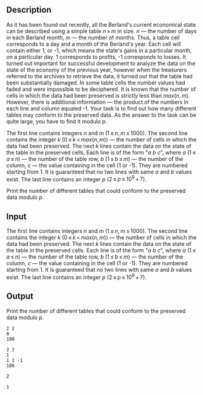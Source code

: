 ## Description

<div><p>As it has been found out recently, all the Berland's current economical state can be described using a simple table <span class="tex-span"><i>n</i> × <i>m</i></span> in size. <span class="tex-span"><i>n</i></span> — the number of days in each Berland month, <span class="tex-span"><i>m</i></span> — the number of months. Thus, a table cell corresponds to a day and a month of the Berland's year. Each cell will contain either <span class="tex-font-style-tt">1</span>, or <span class="tex-font-style-tt">-1</span>, which means the state's gains in a particular month, on a particular day. <span class="tex-font-style-tt">1</span> corresponds to profits, <span class="tex-font-style-tt">-1</span> corresponds to losses. It turned out important for successful development to analyze the data on the state of the economy of the previous year, however when the treasurers referred to the archives to retrieve the data, it turned out that the table had been substantially damaged. In some table cells the number values had faded and were impossible to be deciphered. It is known that the number of cells in which the data had been preserved is strictly less than <span class="tex-span"><i>max</i>(<i>n</i>, <i>m</i>)</span>. However, there is additional information — the product of the numbers in each line and column equaled <span class="tex-font-style-tt">-1</span>. Your task is to find out how many different tables may conform to the preserved data. As the answer to the task can be quite large, you have to find it modulo <span class="tex-span"><i>p</i></span>.</p></div><div class="input-specification"><p>The first line contains integers <span class="tex-span"><i>n</i></span> and <span class="tex-span"><i>m</i></span> (<span class="tex-span">1 ≤ <i>n</i>, <i>m</i> ≤ 1000</span>). The second line contains the integer <span class="tex-span"><i>k</i></span> (<span class="tex-span">0 ≤ <i>k</i> &lt; <i>max</i>(<i>n</i>, <i>m</i>)</span>) — the number of cells in which the data had been preserved. The next <span class="tex-span"><i>k</i></span> lines contain the data on the state of the table in the preserved cells. Each line is of the form "<span class="tex-span"><i>a</i></span> <span class="tex-span"><i>b</i></span> <span class="tex-span"><i>c</i></span>", where <span class="tex-span"><i>a</i></span> (<span class="tex-span">1 ≤ <i>a</i> ≤ <i>n</i></span>) — the number of the table row, <span class="tex-span"><i>b</i></span> (<span class="tex-span">1 ≤ <i>b</i> ≤ <i>m</i></span>) — the number of the column, <span class="tex-span"><i>c</i></span> — the value containing in the cell (<span class="tex-font-style-tt">1</span> or <span class="tex-font-style-tt">-1</span>). They are numbered starting from <span class="tex-span">1</span>. It is guaranteed that no two lines with same <span class="tex-span"><i>a</i></span> and <span class="tex-span"><i>b</i></span> values exist. The last line contains an integer <span class="tex-span"><i>p</i></span> (<span class="tex-span">2 ≤ <i>p</i> ≤ 10<sup class="upper-index">9</sup> + 7</span>).</p></div><div class="output-specification"><p>Print the number of different tables that could conform to the preserved data modulo <span class="tex-span"><i>p</i></span>.</p></div>

## Input

<p>The first line contains integers <span class="tex-span"><i>n</i></span> and <span class="tex-span"><i>m</i></span> (<span class="tex-span">1 ≤ <i>n</i>, <i>m</i> ≤ 1000</span>). The second line contains the integer <span class="tex-span"><i>k</i></span> (<span class="tex-span">0 ≤ <i>k</i> &lt; <i>max</i>(<i>n</i>, <i>m</i>)</span>) — the number of cells in which the data had been preserved. The next <span class="tex-span"><i>k</i></span> lines contain the data on the state of the table in the preserved cells. Each line is of the form "<span class="tex-span"><i>a</i></span> <span class="tex-span"><i>b</i></span> <span class="tex-span"><i>c</i></span>", where <span class="tex-span"><i>a</i></span> (<span class="tex-span">1 ≤ <i>a</i> ≤ <i>n</i></span>) — the number of the table row, <span class="tex-span"><i>b</i></span> (<span class="tex-span">1 ≤ <i>b</i> ≤ <i>m</i></span>) — the number of the column, <span class="tex-span"><i>c</i></span> — the value containing in the cell (<span class="tex-font-style-tt">1</span> or <span class="tex-font-style-tt">-1</span>). They are numbered starting from <span class="tex-span">1</span>. It is guaranteed that no two lines with same <span class="tex-span"><i>a</i></span> and <span class="tex-span"><i>b</i></span> values exist. The last line contains an integer <span class="tex-span"><i>p</i></span> (<span class="tex-span">2 ≤ <i>p</i> ≤ 10<sup class="upper-index">9</sup> + 7</span>).</p>

## Output

<p>Print the number of different tables that could conform to the preserved data modulo <span class="tex-span"><i>p</i></span>.</p>





```input1
2 2
0
100

```




```input2
2 2
1
1 1 -1
100

```




```output1
2

```




```output2
1

```


